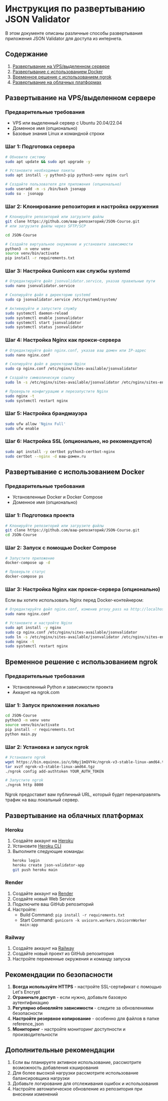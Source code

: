 # Инструкция по развертыванию JSON Validator

В этом документе описаны различные способы развертывания приложения JSON Validator для доступа из интернета.

## Содержание
1. [Развертывание на VPS/выделенном сервере](#развертывание-на-vpsвыделенном-сервере)
2. [Развертывание с использованием Docker](#развертывание-с-использованием-docker)
3. [Временное решение с использованием ngrok](#временное-решение-с-использованием-ngrok)
4. [Развертывание на облачных платформах](#развертывание-на-облачных-платформах)

## Развертывание на VPS/выделенном сервере

### Предварительные требования
- VPS или выделенный сервер с Ubuntu 20.04/22.04
- Доменное имя (опционально)
- Базовые знания Linux и командной строки

### Шаг 1: Подготовка сервера
```bash
# Обновите систему
sudo apt update && sudo apt upgrade -y

# Установите необходимые пакеты
sudo apt install -y python3-pip python3-venv nginx curl

# Создайте пользователя для приложения (опционально)
sudo useradd -m -s /bin/bash jsonapp
sudo su - jsonapp
```

### Шаг 2: Клонирование репозитория и настройка окружения
```bash
# Клонируйте репозиторий или загрузите файлы
git clone https://github.com/ваш-репозиторий/JSON-Course.git
# или загрузите файлы через SFTP/SCP

cd JSON-Course

# Создайте виртуальное окружение и установите зависимости
python3 -m venv venv
source venv/bin/activate
pip install -r requirements.txt
```

### Шаг 3: Настройка Gunicorn как службы systemd
```bash
# Отредактируйте файл jsonvalidator.service, указав правильные пути
sudo nano jsonvalidator.service

# Скопируйте файл в директорию systemd
sudo cp jsonvalidator.service /etc/systemd/system/

# Активируйте и запустите службу
sudo systemctl daemon-reload
sudo systemctl enable jsonvalidator
sudo systemctl start jsonvalidator
sudo systemctl status jsonvalidator
```

### Шаг 4: Настройка Nginx как прокси-сервера
```bash
# Отредактируйте файл nginx.conf, указав ваш домен или IP-адрес
sudo nano nginx.conf

# Скопируйте файл в директорию Nginx
sudo cp nginx.conf /etc/nginx/sites-available/jsonvalidator

# Создайте символическую ссылку
sudo ln -s /etc/nginx/sites-available/jsonvalidator /etc/nginx/sites-enabled/

# Проверьте конфигурацию и перезапустите Nginx
sudo nginx -t
sudo systemctl restart nginx
```

### Шаг 5: Настройка брандмауэра
```bash
sudo ufw allow 'Nginx Full'
sudo ufw enable
```

### Шаг 6: Настройка SSL (опционально, но рекомендуется)
```bash
sudo apt install -y certbot python3-certbot-nginx
sudo certbot --nginx -d ваш-домен.ru
```

## Развертывание с использованием Docker

### Предварительные требования
- Установленные Docker и Docker Compose
- Доменное имя (опционально)

### Шаг 1: Подготовка проекта
```bash
# Клонируйте репозиторий или загрузите файлы
git clone https://github.com/ваш-репозиторий/JSON-Course.git
cd JSON-Course
```

### Шаг 2: Запуск с помощью Docker Compose
```bash
# Запустите приложение
docker-compose up -d

# Проверьте статус
docker-compose ps
```

### Шаг 3: Настройка Nginx как прокси-сервера (опционально)
Если вы хотите использовать Nginx перед Docker-контейнером:

```bash
# Отредактируйте файл nginx.conf, изменив proxy_pass на http://localhost:8000
sudo nano nginx.conf

# Установите и настройте Nginx
sudo apt install -y nginx
sudo cp nginx.conf /etc/nginx/sites-available/jsonvalidator
sudo ln -s /etc/nginx/sites-available/jsonvalidator /etc/nginx/sites-enabled/
sudo nginx -t
sudo systemctl restart nginx
```

## Временное решение с использованием ngrok

### Предварительные требования
- Установленный Python и зависимости проекта
- Аккаунт на ngrok.com

### Шаг 1: Запуск приложения локально
```bash
cd JSON-Course
python3 -m venv venv
source venv/bin/activate
pip install -r requirements.txt
python main.py
```

### Шаг 2: Установка и запуск ngrok
```bash
# Установите ngrok
wget https://bin.equinox.io/c/bNyj1mQVY4c/ngrok-v3-stable-linux-amd64.tgz
tar xvzf ngrok-v3-stable-linux-amd64.tgz
./ngrok config add-authtoken YOUR_AUTH_TOKEN

# Запустите ngrok
./ngrok http 8000
```

Ngrok предоставит вам публичный URL, который будет перенаправлять трафик на ваш локальный сервер.

## Развертывание на облачных платформах

### Heroku

1. Создайте аккаунт на [Heroku](https://heroku.com)
2. Установите [Heroku CLI](https://devcenter.heroku.com/articles/heroku-cli)
3. Выполните следующие команды:
   ```bash
   heroku login
   heroku create json-validator-app
   git push heroku main
   ```

### Render

1. Создайте аккаунт на [Render](https://render.com)
2. Создайте новый Web Service
3. Подключите ваш GitHub репозиторий
4. Настройте:
   - Build Command: `pip install -r requirements.txt`
   - Start Command: `gunicorn -k uvicorn.workers.UvicornWorker main:app`

### Railway

1. Создайте аккаунт на [Railway](https://railway.app)
2. Создайте новый проект из GitHub репозитория
3. Настройте переменные окружения и команду запуска

## Рекомендации по безопасности

1. **Всегда используйте HTTPS** - настройте SSL-сертификат с помощью Let's Encrypt
2. **Ограничьте доступ** - если нужно, добавьте базовую аутентификацию
3. **Регулярно обновляйте зависимости** - следите за обновлениями безопасности
4. **Настройте резервное копирование** - особенно для файлов в папке reference_json
5. **Мониторинг** - настройте мониторинг доступности и производительности

## Дополнительные рекомендации

1. Если вы планируете активное использование, рассмотрите возможность добавления кэширования
2. Для более высокой нагрузки рассмотрите использование балансировщика нагрузки
3. Добавьте логирование для отслеживания ошибок и использования
4. Настройте автоматическое обновление из репозитория при внесении изменений 